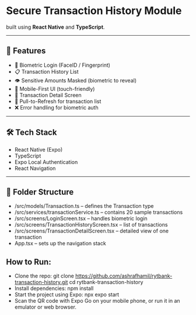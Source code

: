 # Secure Transaction History Module

built using **React Native** and **TypeScript**.

---

## 🚀 Features

- 🔐 Biometric Login (FaceID / Fingerprint)
- 📋 Transaction History List
- 👁️ Sensitive Amounts Masked (biometric to reveal)
- 📱 Mobile-First UI (touch-friendly)
- 🧾 Transaction Detail Screen
- 🔄 Pull-to-Refresh for transaction list
- ❌ Error handling for biometric auth

---

## 🛠️ Tech Stack

- React Native (Expo)
- TypeScript
- Expo Local Authentication
- React Navigation

---

## 📂 Folder Structure
- /src/models/Transaction.ts – defines the Transaction type
- /src/services/transactionService.ts – contains 20 sample transactions
- /src/screens/LoginScreen.tsx – handles biometric login
- /src/screens/TransactionHistoryScreen.tsx – list of transactions
- /src/screens/TransactionDetailScreen.tsx – detailed view of one transaction
- App.tsx – sets up the navigation stack

## How to Run:
- Clone the repo: git clone https://github.com/ashrafhamil/rytbank-transaction-history.git cd rytbank-transaction-history
- Install dependencies: npm install
- Start the project using Expo: npx expo start
- Scan the QR code with Expo Go on your mobile phone, or run it in an emulator or web browser.